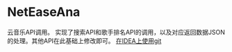 # NetEaseAna
云音乐API调用。
实现了搜索API和歌手排名API的调用，以及对应返回数据JSON的处理。其他API在此基础上修改即可。
[在IDEA上使用git](https://www.cnblogs.com/java-maowei/p/5950930.html)
